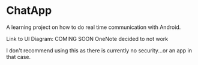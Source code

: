 # ChatApp
A learning project on how to do real time communication with Android.

Link to UI Diagram: COMING SOON OneNote decided to not work

I don't recommend using this as there is currently no security...or an app in that case. 
